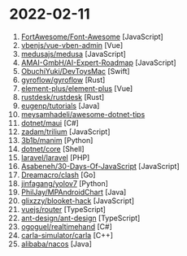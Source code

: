 # 2022-02-11

1. [FortAwesome/Font-Awesome](https://github.com/FortAwesome/Font-Awesome "The iconic SVG, font, and CSS toolkit") [JavaScript]
2. [vbenjs/vue-vben-admin](https://github.com/vbenjs/vue-vben-admin "A modern vue admin. It is based on Vue3, vite and TypeScript. It's fast！") [Vue]
3. [medusajs/medusa](https://github.com/medusajs/medusa "The open-source Shopify alternative ⚡️") [JavaScript]
4. [AMAI-GmbH/AI-Expert-Roadmap](https://github.com/AMAI-GmbH/AI-Expert-Roadmap "Roadmap to becoming an Artificial Intelligence Expert in 2022") [JavaScript]
5. [ObuchiYuki/DevToysMac](https://github.com/ObuchiYuki/DevToysMac "DevToys For mac") [Swift]
6. [gyroflow/gyroflow](https://github.com/gyroflow/gyroflow "Video stabilization using gyroscope data") [Rust]
7. [element-plus/element-plus](https://github.com/element-plus/element-plus "🎉 A Vue.js 3 UI Library made by Element team") [Vue]
8. [rustdesk/rustdesk](https://github.com/rustdesk/rustdesk "Yet another remote desktop software") [Rust]
9. [eugenp/tutorials](https://github.com/eugenp/tutorials "Just Announced - Learn Spring Security OAuth:") [Java]
10. [meysamhadeli/awesome-dotnet-tips](https://github.com/meysamhadeli/awesome-dotnet-tips "Curated list of awesome tips and tricks, resources, videos and articles in .net, software architecture, microservice and cloud-native") 
11. [dotnet/maui](https://github.com/dotnet/maui ".NET MAUI is the .NET Multi-platform App UI, a framework for building native device applications spanning mobile, tablet, and desktop.") [C#]
12. [zadam/trilium](https://github.com/zadam/trilium "Build your personal knowledge base with Trilium Notes") [JavaScript]
13. [3b1b/manim](https://github.com/3b1b/manim "Animation engine for explanatory math videos") [Python]
14. [dotnet/core](https://github.com/dotnet/core "Home repository for .NET Core") [Shell]
15. [laravel/laravel](https://github.com/laravel/laravel "A PHP framework for web artisans.") [PHP]
16. [Asabeneh/30-Days-Of-JavaScript](https://github.com/Asabeneh/30-Days-Of-JavaScript "30 days of JavaScript programming challenge is a step-by-step guide to learn JavaScript programming language in 30 days. This challenge may take more than 100 days, please just follow your own pace.") [JavaScript]
17. [Dreamacro/clash](https://github.com/Dreamacro/clash "A rule-based tunnel in Go.") [Go]
18. [jinfagang/yolov7](https://github.com/jinfagang/yolov7 "🔥🔥🔥🔥 YOLO with Transformers and Instance Segmentation, with TensorRT acceleration! 🔥🔥🔥") [Python]
19. [PhilJay/MPAndroidChart](https://github.com/PhilJay/MPAndroidChart "A powerful 🚀 Android chart view / graph view library, supporting line- bar- pie- radar- bubble- and candlestick charts as well as scaling, panning and animations.") [Java]
20. [glixzzy/blooket-hack](https://github.com/glixzzy/blooket-hack "The Blooket Hack") [JavaScript]
21. [vuejs/router](https://github.com/vuejs/router "🚦 The official router for Vue.js") [TypeScript]
22. [ant-design/ant-design](https://github.com/ant-design/ant-design "An enterprise-class UI design language and React UI library") [TypeScript]
23. [ogoguel/realtimehand](https://github.com/ogoguel/realtimehand "Realtime Hand Tracking Unity Package") [C#]
24. [carla-simulator/carla](https://github.com/carla-simulator/carla "Open-source simulator for autonomous driving research.") [C++]
25. [alibaba/nacos](https://github.com/alibaba/nacos "an easy-to-use dynamic service discovery, configuration and service management platform for building cloud native applications.") [Java]
